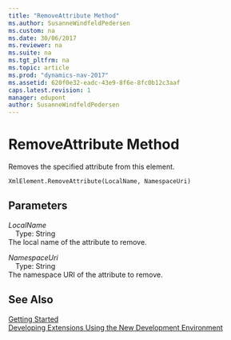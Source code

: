 ```yaml
---
title: "RemoveAttribute Method"
ms.author: SusanneWindfeldPedersen
ms.custom: na
ms.date: 30/06/2017
ms.reviewer: na
ms.suite: na
ms.tgt_pltfrm: na
ms.topic: article
ms.prod: "dynamics-nav-2017"
ms.assetid: 620f0e32-eadc-43e9-8f6e-8fc0b12c3aaf
caps.latest.revision: 1
manager: edupont
author: SusanneWindfeldPedersen
---
```


# RemoveAttribute Method
Removes the specified attribute from this element.  
```  
XmlElement.RemoveAttribute(LocalName, NamespaceUri)  
```  
## Parameters
*LocalName*    
&emsp;Type: String  
The local name of the attribute to remove.  
  
*NamespaceUri*    
&emsp;Type: String  
The namespace URI of the attribute to remove.  
  
## See Also
[Getting Started](../devenv-get-started.md)  
[Developing Extensions Using the New Development Environment](../devenv-dev-overview.md)  
